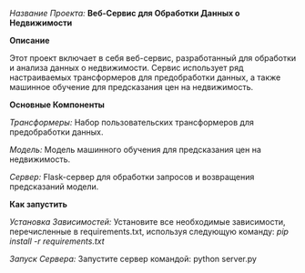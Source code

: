_*Название Проекта:*_ **Веб-Сервис для Обработки Данных о Недвижимости**


**Описание**

Этот проект включает в себя веб-сервис, разработанный для обработки и анализа данных о недвижимости. Сервис использует ряд настраиваемых трансформеров для предобработки данных, а также машинное обучение для предсказания цен на недвижимость.


**Основные Компоненты**

_*Трансформеры:*_ Набор пользовательских трансформеров для предобработки данных.

_*Модель:*_ Модель машинного обучения для предсказания цен на недвижимость.

_*Сервер:*_ Flask-сервер для обработки запросов и возвращения предсказаний модели.



**Как запустить**

_*Установка Зависимостей:*_ Установите все необходимые зависимости, перечисленные в requirements.txt, используя следующую команду: _*pip install -r requirements.txt*_

_*Запуск Сервера:*_ Запустите сервер командой: python server.py 
